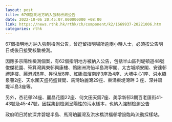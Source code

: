 ```yaml
---
layout: post
title: 67個指明地方納入強制檢測公告
date: 2022-10-06 20:45:07.000000000 +08:00
link: https://news.rthk.hk/rthk/ch/component/k2/1669937-20221006.htm
categories: rthk
---
```


67個指明地方納入強制檢測公告，曾逗留指明場所逾兩小時人士，必須按公告明日或後日接受核酸檢測。

因應多宗陽性檢測個案，有62個指明地方被納入公告，包括半山區列堤頓道48號俊傑花園、筲箕灣興東邨興康樓、鴨脷洲海怡半島海寧閣、太古城順安閣、安達邨禮達樓、麗港城8座、昇悅居8座、紅磡海濱南岸3座及4座、大埔中心1座、洪水橋泉薈2座、天水圍天盛苑盛賢閣、馬灣珀麗灣29座、東涌東堤灣畔 3 座、深井碧堤半島3座等。

另外，杏花邨24座、麗晶花園22座、何文田天鑄7座、美孚新邨3期百老匯街41-43號及45-47號，因採集到檢測呈陽性的污水樣本，也納入強制檢測公告

政府明日將於深井碧堤半島、馬灣珀麗灣及洪水橋洪福邨增設臨時流動採樣站。
